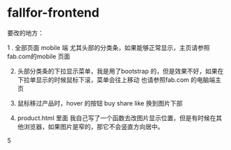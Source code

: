 fallfor-frontend
================

要改的地方：

1 . 全部页面 mobile 端
    尤其头部的分类条，如果能够正常显示，主页请参照fab.com的mobile 页面
    
2. 头部分类条的下拉显示菜单，我是用了bootstrap 的，但是效果不好，如果在下拉单显示的时候鼠标下滚，菜单会往上移动
   也请参照fab.com 的电脑端主页

3. 鼠标移过产品时，hover 的按钮 buy share like 换到图片下部

4. product.html 里面 我自己写了一个函数去改图片显示位置，但是有时候在其他浏览器，如果图片是窄的，那它不会竖直方向居中。

5
